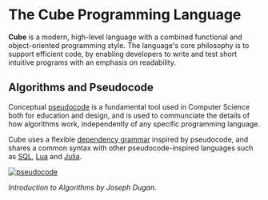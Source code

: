 # The Cube Programming Language

**Cube** is a modern, high-level language with a combined functional and object-oriented programming style. The language's core philosophy is to support efficient code, by enabling developers to write and test short intuitive programs with an emphasis on readability.

## Algorithms and Pseudocode

Conceptual [pseudocode](https://www.youtube.com/watch?v=gcQMBK53UjI) is a fundamental tool used in Computer Science both for education and design, and is used to communciate the details of how algorithms work, independently of any specific programming language.

Cube uses a flexible [dependency grammar](https://en.wikipedia.org/wiki/Dependency_grammar) inspired by pseudocode, and shares a common syntax with other pseudocode-inspired languages such as [SQL](https://en.wikipedia.org/wiki/Select_(SQL)), [Lua](https://en.wikipedia.org/wiki/Lua_(programming_language)) and [Julia](https://en.wikibooks.org/wiki/Introducing_Julia/Controlling_the_flow).

[![pseudocode](https://img.youtube.com/vi/gcQMBK53UjI/0.jpg)](https://www.youtube.com/watch?v=gcQMBK53UjI "pseudocode")

*Introduction to Algorithms by Joseph Dugan*.
